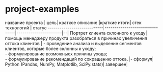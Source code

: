 # project-examples
название проекта | цель|  краткое описание |краткие итоги| стек технологий | статус
----------------------------|--------------------------------|-----------------------|--|
Портрет клиента склонного к уходу| помощь менеджеру продукта разобраться в причинах увеличения оттока клиентов | - проведение анализа и выделение сегментов клиентов, которые более склонны к уходу; <br/> - формулирование возможныех причины ухода; <br/> - формулирование рекомендаций по сокращению оттока. |- сформул| Python (Pandas, NumPy, Matplotlib, SciPy.stats)| завершен|
